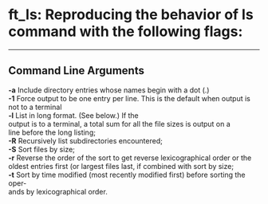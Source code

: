 # ft_ls: Reproducing the behavior of ls command with the following flags: 
----------------------
Command Line Arguments
----------------------

**-a**      Include directory entries whose names begin with a dot (.)<br />
**-1**      Force output to be one entry per line.  This is the default when output is not to a terminal<br />
**-l**      List in long format.  (See below.)  If the<br />
            output is to a terminal, a total sum for all the file sizes is output on a<br />
            line before the long listing;<br />
**-R**      Recursively list subdirectories encountered;<br />
**-S**      Sort files by size;<br />
**-r**      Reverse the order of the sort to get reverse lexicographical order or the<br />
            oldest entries first (or largest files last, if combined with sort by size;<br />
**-t**      Sort by time modified (most recently modified first) before sorting the oper-<br />
            ands by lexicographical order.<br />
